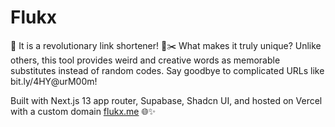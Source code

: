 # Flukx

🚀 It is a revolutionary link shortener! 🔗✂️ What makes it truly unique? Unlike others, this tool provides weird and creative words as memorable substitutes instead of random codes. Say goodbye to complicated URLs like bit.ly/4HY@urM00m!

Built with Next.js 13 app router, Supabase, Shadcn UI, and hosted on Vercel with a custom domain [flukx.me](https://flukx.me) 🌐✨
